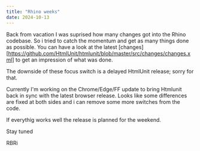 ```yaml
---
title: "Rhino weeks"
date: 2024-10-13
---
```


Back from vacation I was suprised how many changes got into the Rhino codebase.
So i tried to catch the momentum and  get as many things done as possible. You can have a look at the 
latest [changes][https://github.com/HtmlUnit/htmlunit/blob/master/src/changes/changes.xml] to get an impression of what was done.

The downside of these focus switch is a delayed HtmlUnit release; sorry for that.

Currently I'm working on the Chrome/Edge/FF update to bring Htmlunit back in sync with the latest browser release.
Looks like some differences are fixed at both sides and i can remove some more switches from the code.

If everythig works well the release is planned for the weekend.


Stay tuned

RBRi